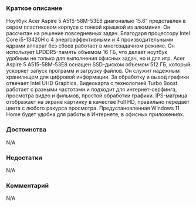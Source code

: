### **Краткое описание**
Ноутбук Acer Aspire 5 A515-58M-53E8 диагональю 15.6" представлен в сером пластиковом корпусе с тонкой крышкой из алюминия. Он рассчитан на решение повседневных задач. Благодаря процессору Intel Core i5-13420H с 4 энергоэффективными и 4 производительными ядрами аппарат без сбоев работает в многозадачном режиме. Он использует LPDDR5-память объемом 16 ГБ, что делает ноутбук удобным не только для выполнения офисных задач, но и для игр.  Acer Aspire 5 A515-58M-53E8 оснащен SSD-диском объемом 512 ГБ, который ускоряет запуск программ и загрузку файлов. Он служит надежным хранилищем для цифровой информации. За обработку и вывод графики отвечает Intel UHD Graphics. Видеокарта с технологией Turbo Boost работает с разными частотами и подходит для интернет-серфинга, просмотра видео и фильмов, простой обработки графики. IPS-матрица отображает на экране картинку в качестве Full HD, правильно передает цвета с любого ракурса просмотра. Предустановленная Windows 11 Home будет удобна для работы в Интернете, в офисных приложениях.

### **Достоинства**
N/A

### **Недостатки**
N/A

### **Комментарий**
N/A
